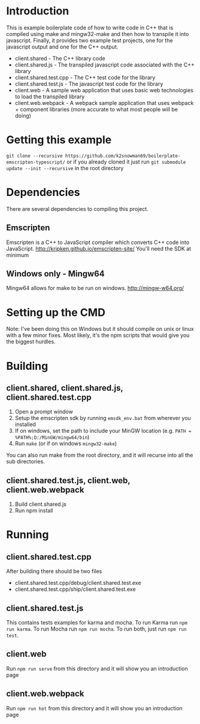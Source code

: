 # Introduction
This is example boilerplate code of how to write code in C++ that is compiled using make and mingw32-make and then how to transpile it into javascript. Finally, it provides two example test projects, one for the javascript output and one for the C++ output.

 - client.shared - The C++ library code
 - client.shared.js - The transpiled javascript code associated with the C++ library
 - client.shared.test.cpp - The C++ test code for the library
 - client.shared.test.js - The javascript test code for the library
 - client.web - A sample web application that uses basic web technologies to load the transpiled library
 - client.web.webpack - A webpack sample application that uses webpack + component libraries (more accurate to what most people will be doing)

# Getting this example
`git clone --recursive https://github.com/k2snowman69/boilerplate-emscripten-typescript/`
or if you already cloned it just run
`git submodule update --init --recursive`
in the root directory

# Dependencies
There are several dependencies to compiling this project.

## Emscripten
Emscripten is a C++ to JavaScript compiler which converts C++ code into JavaScript.
http://kripken.github.io/emscripten-site/
You'll need the SDK at minimum

## Windows only - Mingw64
Mingw64 allows for make to be run on windows.
http://mingw-w64.org/

# Setting up the CMD
Note: I've been doing this on Windows but it should compile on unix or linux with a few minor fixes. Most likely, it's the npm scripts that would give you the biggest hurdles.

# Building
## client.shared, client.shared.js, client.shared.test.cpp
1. Open a prompt window
1. Setup the emscripten sdk by running `emsdk_env.bat` from wherever you installed
1. If on windows, set the path to include your MinGW location (e.g. `PATH = %PATH%;D:/MinGW/mingw64/bin`)
1. Run `make` (or if on windows `mingw32-make`)

You can also run make from the root directory, and it will recurse into all the sub directories.

## client.shared.test.js, client.web, client.web.webpack
1. Build client.shared.js
1. Run npm install

# Running
## client.shared.test.cpp
After building there should be two files
- client.shared.test.cpp/debug/client.shared.test.exe
- client.shared.test.cpp/ship/client.shared.test.exe

## client.shared.test.js
This contains tests examples for karma and mocha. To run Karma run `npm run karma`. To run Mocha run `npm run mocha`. To run both, just run `npm run test`.

## client.web
Run `npm run serve` from this directory and it will show you an introduction page

## client.web.webpack
Run `npm run hot` from this directory and it will show you an introduction page